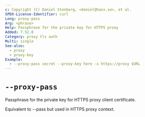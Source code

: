 ```yaml
---
c: Copyright (C) Daniel Stenberg, <daniel@haxx.se>, et al.
SPDX-License-Identifier: curl
Long: proxy-pass
Arg: <phrase>
Help: Passphrase for the private key for HTTPS proxy
Added: 7.52.0
Category: proxy tls auth
Multi: single
See-also:
  - proxy
  - proxy-key
Example:
  - --proxy-pass secret --proxy-key here -x https://proxy $URL
---
```


# `--proxy-pass`

Passphrase for the private key for HTTPS proxy client certificate.

Equivalent to --pass but used in HTTPS proxy context.
